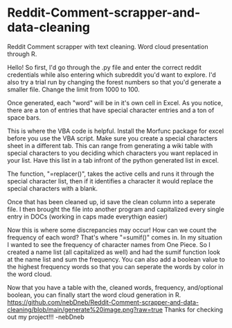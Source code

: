 # Reddit-Comment-scrapper-and-data-cleaning
Reddit Comment scrapper with text cleaning. Word cloud presentation through R.

Hello!
So first, I'd go through the .py file and enter the correct reddit credentials while also entering which subreddit you'd want to explore.
I'd also try a trial run by changing the forest numbers so that you'd generate a smaller file. Change the limit from 1000 to 100.

Once generated, each "word" will be in it's own cell in Excel. As you notice, there are a ton of entries that have special character entries and a ton of space bars. 

This is where the VBA code is helpful. Install the Morfunc package for excel before you use the VBA script. 
Make sure you create a special characters sheet in a different tab. This can range from generating a wiki table with special characters to you deciding which characters
you want replaced in your list.
Have this list in a tab infront of the python generated list in excel. 

The function, "=replacer()", takes the active cells and runs it through the special character list, then if it identifies 
a character it would replace the special characters with a blank. 

Once that has been cleaned up, id save the clean column into a seperate file. I then brought the file into another program and capitalized every single entry in DOCs 
(working in caps made everythign easier) 

Now this is where some discrepancies may occur!
How can we count the frequency of each word?
That's where "=sumif()" comes in. In my situation I wanted to see the frequency of character names from One Piece. So I created a name list (all capitalized as well) and 
had the sumif function look at the name list and sum the frequency. You can also add a boolean value to the highest frequency words so that you can seperate the words 
by color in the word cloud.

Now that you have a table with the, cleaned words, frequency, and/optional boolean, you can finally start the word cloud generation in R. 
https://github.com/nebDneb/Reddit-Comment-scrapper-and-data-cleaning/blob/main/generate%20image.png?raw=true
Thanks for checking out my project!!!
-nebDneb 
